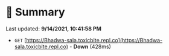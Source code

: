 # 📖 Summary
Last updated: **9/14/2021, 10:41:58 PM**

- `GET` [https://Bhadwa-sala.toxicblte.repl.co](https://Bhadwa-sala.toxicblte.repl.co) - **Down** (428ms)
